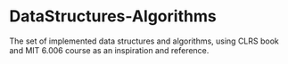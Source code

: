 # DataStructures-Algorithms
The set of implemented data structures and algorithms, using CLRS book and MIT 6.006 course as an inspiration and reference.
